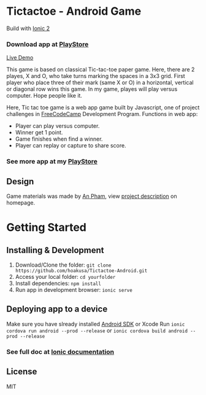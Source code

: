 # Tictactoe - Android Game

Build with [Ionic 2](https://github.com/ionic-team/ionic2-app-base)

### Download app at [PlayStore](https://play.google.com/store/apps/details?id=com.hoakusa.tictactoe&hl=en)

[Live Demo](http://tictactoe.hoakusa.com)

This game is based on classical Tic-tac-toe paper game. Here, there are 2 playes, X and O, who take turns marking the spaces in a 3x3 grid. First player who place three of their mark (same X or O) in a horizontal, vertical or diagonal row wins this game. In my game, playes will play versus computer. Hope people like it.

Here, Tic tac toe game is a web app game built by Javascript, one of project challenges in [FreeCodeCamp](https://www.freecodecamp.com) Development Program. Functions in web app:
* Player can play versus computer.
* Winner get 1 point.
* Game finishes when find a winner.
* Player can replay or capture to share score.

### See more app at my [PlayStore](https://play.google.com/store/apps/developer?id=Alice%20Pham&hl=en)

## Design

Game materials was made by [An Pham](http://hoakusa.com), view [project description](http://hoakusa.com/works/tic-tac-toe) on homepage.

# Getting Started

## Installing & Development

1. Download/Clone the folder: `git clone https://github.com/hoakusa/Tictactoe-Android.git`
2. Access your local folder:  `cd yourfolder`
3. Install dependencies: `npm install`
4. Run app in development browser: `ionic serve`

## Deploying app to a device

Make sure you have slready installed [Android SDK](https://developer.android.com/studio/index.html) or Xcode
Run `ionic cordova run android --prod --release`
or  `ionic cordova build android --prod --release`

### See full doc at [Ionic documentation](https://ionicframework.com/docs/intro/deploying/)

## License

MIT

